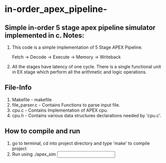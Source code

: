 # in-order_apex_pipeline-
Simple in-order 5 stage apex pipeline simulator implemented in c.
Notes:
----------------------------------------------------------------------------------
1) This code is a simple implementation of 5 Stage APEX Pipeline. 
	 
	 Fetch -> Decode -> Execute -> Memory -> Writeback

2) All the stages have latency of one cycle. There is a single functional unit in 
	 EX stage which perform all the arithmetic and logic operations.

File-Info
----------------------------------------------------------------------------------
1) Makefile 			- makefile
2) file_parser.c 	- Contains Functions to parse input file. 
3) cpu.c          - Contains Implementation of APEX cpu. 
4) cpu.h          - Contains various data structures declarations needed by 'cpu.c'.
	 

How to compile and run
----------------------------------------------------------------------------------
1) go to terminal, cd into project directory and type 'make' to compile project
2) Run using ./apex_sim <input file name>
